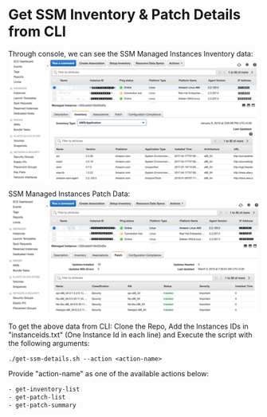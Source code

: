 # Get SSM Inventory & Patch Details from CLI

Through console, we can see the SSM Managed Instances Inventory data:
![Alt text](images/ssm-inventory.jpg?raw=true "SSM Inventory")

SSM Managed Instances Patch Data:
![Alt text](images/ssm-patch.jpg?raw=true "SSM Patch")


To get the above data from CLI: Clone the Repo, Add the Instances IDs in "instanceids.txt" (One Instance Id in each line) and Execute the script with the following arguments:
```
./get-ssm-details.sh --action <action-name>
```
Provide "action-name" as  one of the available actions below:
```
- get-inventory-list
- get-patch-list 
- get-patch-summary
```
